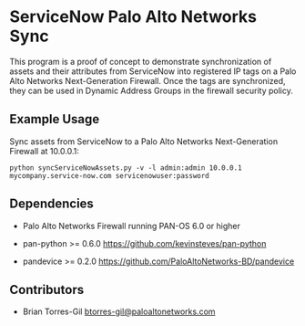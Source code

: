 
ServiceNow Palo Alto Networks Sync
==================================

This program is a proof of concept to demonstrate synchronization of assets and their
attributes from ServiceNow into registered IP tags on a Palo Alto Networks
Next-Generation Firewall.  Once the tags are synchronized, they can be used in
Dynamic Address Groups in the firewall security policy.

Example Usage
-------------

Sync assets from ServiceNow to a Palo Alto Networks Next-Generation Firewall at 10.0.0.1:

    python syncServiceNowAssets.py -v -l admin:admin 10.0.0.1 mycompany.service-now.com servicenowuser:password

Dependencies
------------

* Palo Alto Networks Firewall running PAN-OS 6.0 or higher

* pan-python >= 0.6.0  https://github.com/kevinsteves/pan-python

* pandevice >= 0.2.0  https://github.com/PaloAltoNetworks-BD/pandevice

Contributors
------------

* Brian Torres-Gil <btorres-gil@paloaltonetworks.com>
